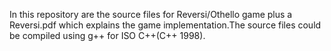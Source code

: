 In this repository are the source files for Reversi/Othello game plus a Reversi.pdf which explains the game implementation.The source files could be compiled using g++ for ISO C++(C++ 1998).
